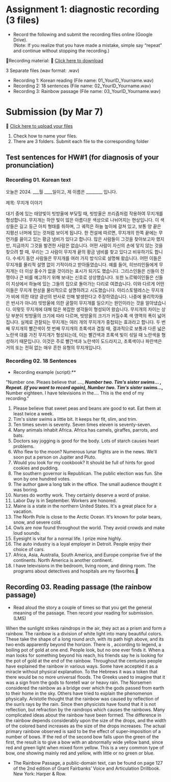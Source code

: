 # Assignment 1: diagnostic recording (3 files)

+ Record the following and submit the recording files online (Google Drive).  
(Note: If you realize that you have made a mistake, simple say “repeat” and continue without stopping the recording.)

🎈Recording material: 💾 [Click here to download](https://github.com/MK316/Spring2024/raw/main/Engpro/data/HW01-recording-materail.pdf)

3 Separate files (wav format: .wav)
+ Recording 1: Korean reading (File name: 01_YourID_Yourname.wav)
+ Recording 2: 18 sentences (File name: 02_YourID_Yourname.wav)
+ Recording 3: Rainbow passage (File name: 03_YourID_Yourname.wav)

# Submission (by Mar 7)

🎈 [Click here to upload your files](https://drive.google.com/drive/folders/1Zyco6dSvSfEAYExYabJRR1wL9DSLQAE1?usp=drive_link)
1. Check how to name your files.
2. There are 3 folders. Submit each file to the corresponding folder

## Test sentences for HW#1 (for diagnosis of your pronunciation)

### Recording 01. Korean text

오늘은 2024. ___월 ____일이고, 제 이름은 ________ 입니다.


제목: 무지개 이야기


대기 중에 있는 태양빛이 빗방울에 부딪힐 때, 빗방울은 프리즘처럼 작용하여 무지개를 형성합니다. 무지개는 하얀 빛이 많은 아름다운 색상으로 나뉘어지는 현상입니다. 이 색상들은 길고 둥근 아치 형태를 취하며, 그 궤적은 하늘 높이에 걸쳐 있고, 보통 양 끝은 지평선 너머에 있는 것처럼 보이게 됩니다. 한 전설에 따르면, 무지개의 한쪽 끝에는 무언가를 끓이고 있는 황금 냄비가 있다고 합니다. 많은 사람들이 그것을 찾아보고자 했지만, 지금까지 그것을 발견한 사람은 없습니다. 어떤 사람이 자신의 손에 닿지 않는 것을 찾으려 할 때, 우리는 그 사람이 무지개 끝의 황금 냄비를 찾고 있다고 비유하기도 합니다. 수세기 동안 사람들은 무지개를 여러 가지 방식으로 설명해 왔습니다. 어떤 이들은 무지개를 물리적 설명 없이 기적이라고 받아들였습니다. 예를 들어, 히브리인들에게 무지개는 더 이상 홍수가 없을 것이라는 표시가 되기도 했습니다. 그리스인들은 신들이 전쟁이나 큰 비를 예고하기 위해 보내는 신호로 상상했습니다. 또한 노르웨이인들은 신들이 지상에서 하늘에 있는 그들의 집으로 돌아가는 다리로 여겼습니다. 이와 다르게 어떤 이들은 무지개 현상을 물리적으로 설명하려고 시도했습니다. 아리스토텔레스는 무지개가 비에 의한 태양 광선의 반사로 인해 발생한다고 주장하였습니다. 나중에 물리학자들은 반사가 아니라 빗방울에 의한 굴절이 무지개를 일으키는 원인이라는 것을 알아냈습니다. 이렇듯 무지개에 대해 많은 복잡한 생각들이 형성되어 왔습니다. 무지개의 차이는 상당 부분이 빗방울의 크기에 따라 다르며, 빗방울의 크기가 커질수록 색 영역의 폭이 넓어집니다. 실제로 관찰되는 무지개는 여러 개의 무지개가 중첩되는 효과라고 합니다. 두 번째 무지개의 빨간색이 첫 번째 무지개의 초록색과 겹칠 때, 결과적으로 보통과 다른 넓은 노란색 대를 가진 무지개가 형성되는데, 이는 빨간색과 초록색 빛이 섞일 때 노란색을 형성하기 때문입니다. 이것은 주로 빨간색과 노란색이 도드라지고, 초록색이나 파란색은 거의 또는 전혀 없는 매우 흔한 유형의 무지개입니다.


### Recording 02. 18 Sentences

+ Recording example (script):** 

"Number one. Pleaes believe that ...., **_Number two. Tim's sister swims... , Repeat. (if you want to record again), Number two. Tim's sister swims...,_** Number eighteen. I have televisions in the.... This is the end of my recording."


1.	Please believe that sweet peas and beans are good to eat. Eat them at least twice a week. 
2.	Tim's sister swims a little bit. It keeps her fit, slim, and trim. 
3.	Ten times seven is seventy. Seven times eleven is seventy-seven. 
4.	Many animals inhabit Africa. Africa has camels, giraffes, parrots, and bats. 
5.	Doctors say jogging is good for the body. Lots of starch causes heart problems. 
6.	Who flew to the moon? Numerous lunar flights are in the news. We'll soon put a person on Jupiter and Pluto. 
7.	Would you look for my cookbook? It should be full of hints for good cookies and pudding. 
8.	The southern governor is Republican. The public election was fun. She won by one hundred votes. 
9.	The author gave a long talk in the office. The small audience thought it was boring. 
10.	Nurses do worthy work. They certainly deserve a word of praise.
11.	Labor Day is in September. Workers are honored. 
12.	Maine is a state in the northern United States. It's a great place for a vacation. 
13.	The North Pole is close to the Arctic Ocean. It's known for polar bears, snow, and severe cold. 
14.	Owls are now found throughout the world. They avoid crowds and make loud sounds. 
15.	Eyesight is vital for a normal life. I prize mine highly. 
16.	The auto industry is a loyal employer in Detroit. People enjoy their choice of cars. 
17.	Africa, Asia, Australia, South America, and Europe comprise five of the continents. North America is another continent. 
18. I have televisions in the bedroom, living room, and dining room. The programs about detectives and hospitals are my favorites.

## Recording 03. Reading passage (the rainbow passage)
* Read aloud the story a couple of times so that you get the general meaning of the passage. Then record your reading for submission. (LMS)

When the sunlight strikes raindrops in the air, they act as a prism and form a rainbow. The rainbow is a division of white light into many beautiful colors. These take the shape of a long round arch, with its path high above, and its two ends apparently beyond the horizon. There is , according to legend, a boiling pot of gold at one end. People look, but no one ever finds it. When a man looks for something beyond his reach, his friends say he is looking for the pot of gold at the end of the rainbow. Throughout the centuries people have explained the rainbow in various ways. Some have accepted it as a miracle without physical explanation. To the Hebrews it was a token that there would be no more universal floods. The Greeks used to imagine that it was a sign from the gods to foretell war or heavy rain. The Norsemen considered the rainbow as a bridge over which the gods passed from earth to their home in the sky. Others have tried to explain the phenomenon physically. Aristotle thought that the rainbow was caused by reflection of the sun’s rays by the rain. Since then physicists have found that it is not reflection, but refraction by the raindrops which causes the rainbows. Many complicated ideas about the rainbow have been formed. The difference in the rainbow depends considerably upon the size of the drops, and the width of the colored band increases as the size of the drops increases. The actual primary rainbow observed is said to be the effect of super-imposition of a number of bows. If the red of the second bow falls upon the green of the first, the result is to give a bow with an abnormally wide yellow band, since red and green light when mixed form yellow. This is a very common type of bow, one showing mainly red and yellow, with little or no green or blue. 

<The end>


- The Rainbow Passage, a public-domain text, can be found on page 127 of the 2nd edition of Grant Fairbanks’ Voice and Articulation Drillbook. New York: Harper & Row.
